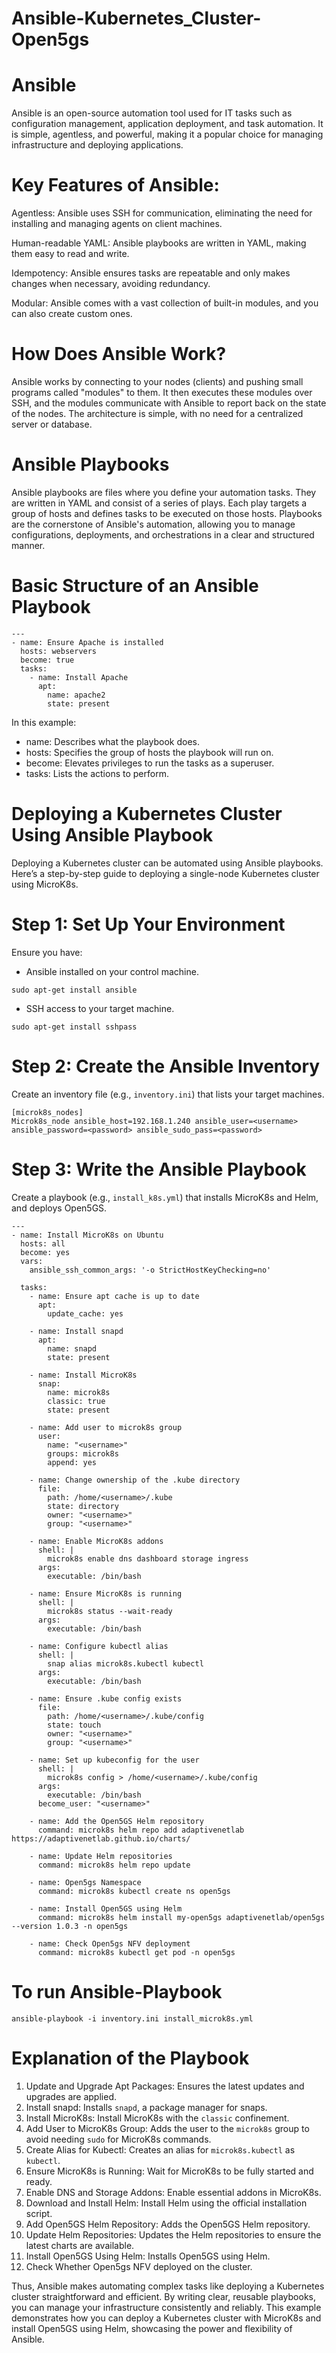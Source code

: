 # Ansible-Kubernetes_Cluster-Open5gs

# Ansible 

Ansible is an open-source automation tool used for IT tasks such as configuration management, application deployment, and task automation. It is simple, agentless, and powerful, making it a popular choice for managing infrastructure and deploying applications.

# Key Features of Ansible:

Agentless: Ansible uses SSH for communication, eliminating the need for installing and managing agents on client machines.

Human-readable YAML: Ansible playbooks are written in YAML, making them easy to read and write.

Idempotency: Ansible ensures tasks are repeatable and only makes changes when necessary, avoiding redundancy.

Modular: Ansible comes with a vast collection of built-in modules, and you can also create custom ones.

# How Does Ansible Work?

Ansible works by connecting to your nodes (clients) and pushing small programs called "modules" to them. It then executes these modules over SSH, and the modules communicate with Ansible to report back on the state of the nodes. The architecture is simple, with no need for a centralized server or database.

# Ansible Playbooks

Ansible playbooks are files where you define your automation tasks. They are written in YAML and consist of a series of plays. Each play targets a group of hosts and defines tasks to be executed on those hosts. Playbooks are the cornerstone of Ansible's automation, allowing you to manage configurations, deployments, and orchestrations in a clear and structured manner.


# Basic Structure of an Ansible Playbook

```
---
- name: Ensure Apache is installed
  hosts: webservers
  become: true
  tasks:
    - name: Install Apache
      apt:
        name: apache2
        state: present
```

In this example:
- name: Describes what the playbook does.
- hosts: Specifies the group of hosts the playbook will run on.
- become: Elevates privileges to run the tasks as a superuser.
- tasks: Lists the actions to perform.

# Deploying a Kubernetes Cluster Using Ansible Playbook

Deploying a Kubernetes cluster can be automated using Ansible playbooks. Here’s a step-by-step guide to deploying a single-node Kubernetes cluster using MicroK8s.

# Step 1: Set Up Your Environment

Ensure you have:
- Ansible installed on your control machine.
```
sudo apt-get install ansible
```
- SSH access to your target machine.
```
sudo apt-get install sshpass
```

# Step 2: Create the Ansible Inventory

Create an inventory file (e.g., `inventory.ini`) that lists your target machines.

```
[microk8s_nodes]
Microk8s_node ansible_host=192.168.1.240 ansible_user=<username> ansible_password=<password> ansible_sudo_pass=<password>
```

# Step 3: Write the Ansible Playbook

Create a playbook (e.g., `install_k8s.yml`) that installs MicroK8s and Helm, and deploys Open5GS.


```
---
- name: Install MicroK8s on Ubuntu
  hosts: all
  become: yes
  vars:
    ansible_ssh_common_args: '-o StrictHostKeyChecking=no'

  tasks:
    - name: Ensure apt cache is up to date
      apt:
        update_cache: yes

    - name: Install snapd
      apt:
        name: snapd
        state: present

    - name: Install MicroK8s
      snap:
        name: microk8s
        classic: true
        state: present

    - name: Add user to microk8s group
      user:
        name: "<username>"
        groups: microk8s
        append: yes

    - name: Change ownership of the .kube directory
      file:
        path: /home/<username>/.kube
        state: directory
        owner: "<username>"
        group: "<username>"

    - name: Enable MicroK8s addons
      shell: |
        microk8s enable dns dashboard storage ingress
      args:
        executable: /bin/bash

    - name: Ensure MicroK8s is running
      shell: |
        microk8s status --wait-ready
      args:
        executable: /bin/bash

    - name: Configure kubectl alias
      shell: |
        snap alias microk8s.kubectl kubectl
      args:
        executable: /bin/bash

    - name: Ensure .kube config exists
      file:
        path: /home/<username>/.kube/config
        state: touch
        owner: "<username>"
        group: "<username>"

    - name: Set up kubeconfig for the user
      shell: |
        microk8s config > /home/<username>/.kube/config
      args:
        executable: /bin/bash
      become_user: "<username>"

    - name: Add the Open5GS Helm repository
      command: microk8s helm repo add adaptivenetlab https://adaptivenetlab.github.io/charts/

    - name: Update Helm repositories
      command: microk8s helm repo update

    - name: Open5gs Namespace
      command: microk8s kubectl create ns open5gs

    - name: Install Open5GS using Helm
      command: microk8s helm install my-open5gs adaptivenetlab/open5gs --version 1.0.3 -n open5gs

    - name: Check Open5gs NFV deployment
      command: microk8s kubectl get pod -n open5gs

```

# To run Ansible-Playbook

```
ansible-playbook -i inventory.ini install_microk8s.yml
```


# Explanation of the Playbook

1. Update and Upgrade Apt Packages: Ensures the latest updates and upgrades are applied.
2. Install snapd: Installs `snapd`, a package manager for snaps.
3. Install MicroK8s: Install MicroK8s with the `classic` confinement.
4. Add User to MicroK8s Group: Adds the user to the `microk8s` group to avoid needing `sudo` for MicroK8s commands.
5. Create Alias for Kubectl: Creates an alias for `microk8s.kubectl` as `kubectl`.
6. Ensure MicroK8s is Running: Wait for MicroK8s to be fully started and ready.
7. Enable DNS and Storage Addons: Enable essential addons in MicroK8s.
8. Download and Install Helm: Install Helm using the official installation script.
9. Add Open5GS Helm Repository: Adds the Open5GS Helm repository.
10. Update Helm Repositories: Updates the Helm repositories to ensure the latest charts are available.
11. Install Open5GS Using Helm: Installs Open5GS using Helm.
12. Check Whether Open5gs NFV deployed on the cluster.


Thus, Ansible makes automating complex tasks like deploying a Kubernetes cluster straightforward and efficient. By writing clear, reusable playbooks, you can manage your infrastructure consistently and reliably. This example demonstrates how you can deploy a Kubernetes cluster with MicroK8s and install Open5GS using Helm, showcasing the power and flexibility of Ansible.
